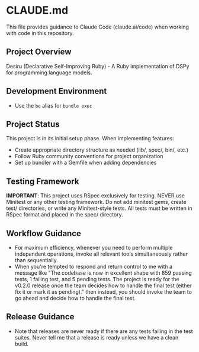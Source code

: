 # CLAUDE.md

This file provides guidance to Claude Code (claude.ai/code) when working with code in this repository.

## Project Overview

Desiru (Declarative Self-Improving Ruby) - A Ruby implementation of DSPy for programming language models.

## Development Environment

- Use the `be` alias for `bundle exec`

## Project Status

This project is in its initial setup phase. When implementing features:
- Create appropriate directory structure as needed (lib/, spec/, bin/, etc.)
- Follow Ruby community conventions for project organization
- Set up bundler with a Gemfile when adding dependencies

## Testing Framework

**IMPORTANT**: This project uses RSpec exclusively for testing. NEVER use Minitest or any other testing framework. Do not add minitest gems, create test/ directories, or write any Minitest-style tests. All tests must be written in RSpec format and placed in the spec/ directory.

## Workflow Guidance

- For maximum efficiency, whenever you need to perform multiple independent operations, invoke all relevant tools simultaneously rather than sequentially.
- When you're tempted to respond and return control to me with a message like "The codebase is now in excellent shape with 859 passing tests, 1 failing test, and 5 pending tests. The project is ready for the v0.2.0 release once the team decides how to handle the final test (either fix it or mark it as pending)." then instead, you should invoke the team to go ahead and decide how to handle the final test.

## Release Guidance

- Note that releases are never ready if there are any tests failing in the test suites. Never tell me that a release is ready unless we have a clean build.